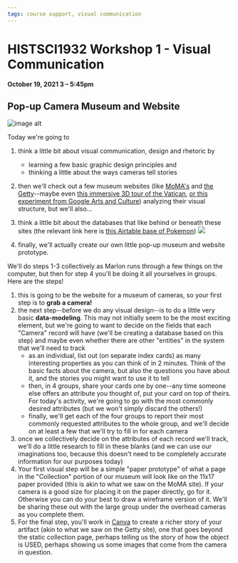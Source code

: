```yaml
---
tags: course support, visual communication
---
```


# HISTSCI1932 Workshop 1 - Visual Communication
**October 19, 2021 3 – 5:45pm**

## Pop-up Camera Museum and Website

![image alt](https://media.istockphoto.com/photos/mans-hand-holds-an-old-film-camera-on-a-yellow-bright-background-picture-id1199145848?k=20&m=1199145848&s=170667a&w=0&h=IMPt3Z-4Wqo89WPMWYAUQQdflRbcpyj5KNflsdoxhWc=)

Today we're going to 
1. think a little bit about visual communication, design and rhetoric by
    * learning a few basic graphic design principles and
    * thinking a little about the ways cameras tell stories
2. then we'll check out a few museum websites (like [MoMA's](https://www.moma.org/artists/2963) and [the Getty](https://artsandculture.google.com/story/hgURK27kXuoYng?hl=en)--maybe even [this immersive 3D tour of the Vatican](https://www.youvisit.com/tour/vatican), [or this experiment from Google Arts and Culture](https://artsexperiments.withgoogle.com/freefall/random)) analyzing their visual structure, but we'll also... 
4. think a little bit about the databases that like behind or beneath these sites (the relevant link here is [this Airtable base of Pokemon](https://www.airtable.com/universe/expBnjEvgt28vYKbG/the-airtable-pokedex)) ![](https://i.imgur.com/COYoiNz.jpg)

4. finally, we'll actually create our own little pop-up museum and website prototype.

We'll do steps 1-3 collectively as Marlon runs through a few things on the computer, but then for step 4 you'll be doing it all yourselves in groups. Here are the steps!

1. this is going to be the website for a museum of cameras, so your first step is to **grab a camera!**
2. the next step--before we do any visual design--is to do a little very basic **data-modeling**. This may not initially seem to be the most exciting element, but we're going to want to decide on the fields that each "Camera" record will have (we'll be creating a database based on this step) and maybe even whether there are other "entities" in the system that we'll need to track
    * as an individual, list out (on separate index cards) as many interesting properties as you can think of in 2 minutes. Think of the basic facts about the camera, but also the questions you have about it, and the stories you might want to use it to tell
    * then, in 4 groups, share your cards one by one--any time someone else offers an attribute you thought of, put your card on top of theirs. For today's activity, we're going to go with the most commonly desired attributes (but we won't simply discard the others!)
    * finally, we'll get each of the four groups to report their most commonly requested attributes to the whole group, and we'll decide on at least a few that we'll try to fill in for each camera
4. once we collectively decide on the attributes of each record we'll track, we'll do a little research to fill in these blanks (and we can use our imaginations too, because this doesn't need to be completely accurate information for our purposes today)
5. Your first visual step will be a simple "paper prototype" of what a page in the "Collection" portion of our museum will look like on the 11x17 paper provided (this is akin to what we saw on the MoMA site). If your camera is a good size for placing it on the paper directly, go for it. Otherwise you can do your best to draw a wireframe version of it. We'll be sharing these out with the large group under the overhead cameras as you complete them.
6. For the final step, you'll work in [Canva](https://www.canva.com/) to create a richer story of your artifact (akin to what we saw on the Getty site), one that goes beyond the static collection page, perhaps telling us the story of how the object is USED, perhaps showing us some images that come from the camera in question.
